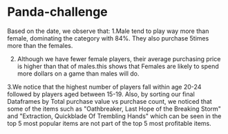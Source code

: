 # Panda-challenge 
Based on the date, we observe that:
  1.Male tend to play way more than female, dominating the category with 84%. They also purchase 5times more than the females.
  
  2. Although we have fewer female players, their average purchasing price is higher than that of males.this shows that Females are likely to spend more dollars on a game than males will do.
  
  3.We notice that the highest number of players fall within age 20-24 followed by players aged between 15-19. Also, by sorting our final Dataframes by Total purchase value vs purchase count, we noticed that some of the items such as "Oathbreaker, Last Hope of the Breaking Storm" and "Extraction, Quickblade Of Trembling Hands" which can be seen in the top 5 most  popular items are not part of the top 5 most profitable items.

